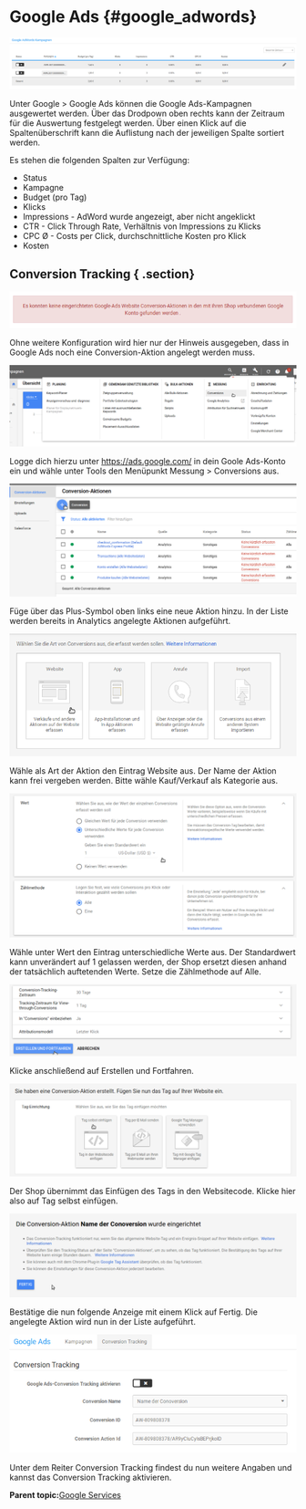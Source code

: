 # Google Ads {#google_adwords}

![](Bilder/GooS-20180920_011.png "Anzeige der AdWords-Kampagnen")

Unter Google \> Google Ads können die Google Ads-Kampagnen ausgewertet werden. Über das Drodpown oben rechts kann der Zeitraum für die Auswertung festgelegt werden. Über einen Klick auf die Spaltenüberschrift kann die Auflistung nach der jeweiligen Spalte sortiert werden.

Es stehen die folgenden Spalten zur Verfügung:

-   Status
-   Kampagne
-   Budget \(pro Tag\)
-   Klicks
-   Impressions - AdWord wurde angezeigt, aber nicht angeklickt
-   CTR - Click Through Rate, Verhältnis von Impressions zu Klicks
-   CPC Ø - Costs per Click, durchschnittliche Kosten pro Klick
-   Kosten

## Conversion Tracking { .section}

![](Bilder/Goo-20181018_012.png "Hinweis auf Conversion-Aktion")

Ohne weitere Konfiguration wird hier nur der Hinweis ausgegeben, dass in Google Ads noch eine Conversion-Aktion angelegt werden muss.

![](Bilder/Goo-20181018_001.png "Einloggen in Google Ads-Konto")

Logge dich hierzu unter https://ads.google.com/ in dein Goole Ads-Konto ein und wähle unter Tools den Menüpunkt Messung \> Conversions aus.

![](Bilder/Goo-20181018_002.png "Hinzufügen der Aktion")

Füge über das Plus-Symbol oben links eine neue Aktion hinzu. In der Liste werden bereits in Analytics angelegte Aktionen aufgeführt.

![](Bilder/Goo-20181018_003.png "Art der Aktion auswählen")

Wähle als Art der Aktion den Eintrag Website aus. Der Name der Aktion kann frei vergeben werden. Bitte wähle Kauf/Verkauf als Kategorie aus.

![](Bilder/Goo-20181018_005.png "Einstellen von Wert und Zählmethode")

Wähle unter Wert den Eintrag unterschiedliche Werte aus. Der Standardwert kann unverändert auf 1 gelassen werden, der Shop ersetzt diesen anhand der tatsächlich auftetenden Werte. Setze die Zählmethode auf Alle.

![](Bilder/Goo-20181018_006.png "Erstellen und Fortfahren")

Klicke anschließend auf Erstellen und Fortfahren.

![](Bilder/Goo-20181018_007.png "Einfügen des Tags")

Der Shop übernimmt das Einfügen des Tags in den Websitecode. Klicke hier also auf Tag selbst einfügen.

![](Bilder/Goo-20181018_008.png "Einrichtung der Aktion abschließen")

Bestätige die nun folgende Anzeige mit einem Klick auf Fertig. Die angelegte Aktion wird nun in der Liste aufgeführt.

![](Bilder/Goo-20181018_009.png "Angaben zum Conversion Tracking")

Unter dem Reiter Conversion Tracking findest du nun weitere Angaben und kannst das Conversion Tracking aktivieren.

**Parent topic:**[Google Services](8_9_GoogleServices.md)

